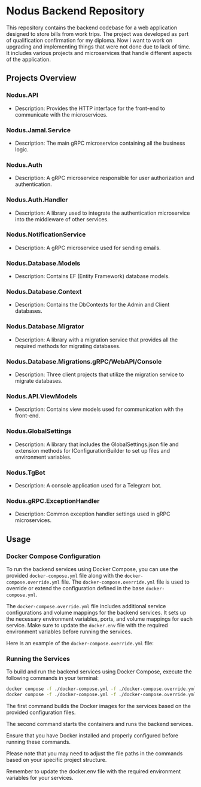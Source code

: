 # Nodus Backend Repository

This repository contains the backend codebase for a web application designed to store bills from work trips. The project was developed as part of qualification confirmation for my diploma. Now i want to work on upgrading and implementing things that were not done due to lack of time.
It includes various projects and microservices that handle different aspects of the application.

## Projects Overview

### Nodus.API

- Description: Provides the HTTP interface for the front-end to communicate with the microservices.

### Nodus.Jamal.Service

- Description: The main gRPC microservice containing all the business logic.

### Nodus.Auth

- Description: A gRPC microservice responsible for user authorization and authentication.

### Nodus.Auth.Handler

- Description: A library used to integrate the authentication microservice into the middleware of other services.

### Nodus.NotificationService

- Description: A gRPC microservice used for sending emails.

### Nodus.Database.Models

- Description: Contains EF (Entity Framework) database models.

### Nodus.Database.Context

- Description: Contains the DbContexts for the Admin and Client databases.

### Nodus.Database.Migrator

- Description: A library with a migration service that provides all the required methods for migrating databases.

### Nodus.Database.Migrations.gRPC/WebAPI/Console

- Description: Three client projects that utilize the migration service to migrate databases.

### Nodus.API.ViewModels

- Description: Contains view models used for communication with the front-end.

### Nodus.GlobalSettings

- Description: A library that includes the GlobalSettings.json file and extension methods for IConfigurationBuilder to set up files and environment variables.

### Nodus.TgBot

- Description: A console application used for a Telegram bot.

### Nodus.gRPC.ExceptionHandler

- Description: Common exception handler settings used in gRPC microservices.

## Usage

### Docker Compose Configuration

To run the backend services using Docker Compose, you can use the provided `docker-compose.yml` file along with the `docker-compose.override.yml` file. The `docker-compose.override.yml` file is used to override or extend the configuration defined in the base `docker-compose.yml`.

The `docker-compose.override.yml` file includes additional service configurations and volume mappings for the backend services. It sets up the necessary environment variables, ports, and volume mappings for each service. Make sure to update the `docker.env` file with the required environment variables before running the services.

Here is an example of the `docker-compose.override.yml` file:

### Running the Services
To build and run the backend services using Docker Compose, execute the following commands in your terminal:

```bash
docker compose -f ./docker-compose.yml -f ./docker-compose.override.yml build
docker compose -f ./docker-compose.yml -f ./docker-compose.override.yml up
```

The first command  builds the Docker images for the services based on the provided configuration files.

The second command starts the containers and runs the backend services.

Ensure that you have Docker installed and properly configured before running these commands.

Please note that you may need to adjust the file paths in the commands based on your specific project structure.

Remember to update the docker.env file with the required environment variables for your services.
